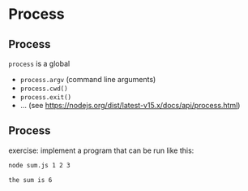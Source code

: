 # Process

## Process

`process` is a global

- `process.argv` (command line arguments)
- `process.cwd()`
- `process.exit()`
- ... (see <https://nodejs.org/dist/latest-v15.x/docs/api/process.html>)

## Process

exercise: implement a program that can be run like this:

```bash
node sum.js 1 2 3

the sum is 6
```

